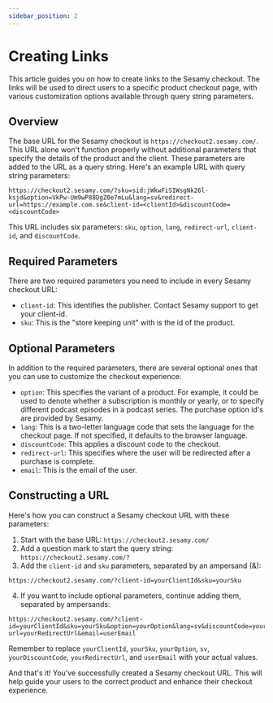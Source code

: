 ```yaml
---
sidebar_position: 2
---
```


# Creating Links

This article guides you on how to create links to the Sesamy checkout. The links will be used to direct users to a specific product checkout page, with various customization options available through query string parameters.

## Overview

The base URL for the Sesamy checkout is `https://checkout2.sesamy.com/`. This URL alone won't function properly without additional parameters that specify the details of the product and the client. These parameters are added to the URL as a query string. Here's an example URL with query string parameters:

```
https://checkout2.sesamy.com/?sku=sid:jWkwFiSIWsgNk26l-ksjd&option=VkPw-Um9wP88DgZ0e7mLu&lang=sv&redirect-url=https://example.com.se&client-id=<clientId>&discountCode=<discountCode>
```

This URL includes six parameters: `sku`, `option`, `lang`, `redirect-url`, `client-id`, and `discountCode`.

## Required Parameters

There are two required parameters you need to include in every Sesamy checkout URL:

- `client-id`: This identifies the publisher. Contact Sesamy support to get your client-id.
- `sku`: This is the "store keeping unit" with is the id of the product.

## Optional Parameters

In addition to the required parameters, there are several optional ones that you can use to customize the checkout experience:

- `option`: This specifies the variant of a product. For example, it could be used to denote whether a subscription is monthly or yearly, or to specify different podcast episodes in a podcast series. The purchase option id's are provided by Sesamy.
- `lang`: This is a two-letter language code that sets the language for the checkout page. If not specified, it defaults to the browser language.
- `discountCode`: This applies a discount code to the checkout.
- `redirect-url`: This specifies where the user will be redirected after a purchase is complete.
- `email`: This is the email of the user.

## Constructing a URL

Here's how you can construct a Sesamy checkout URL with these parameters:

1. Start with the base URL: `https://checkout2.sesamy.com/`
2. Add a question mark to start the query string: `https://checkout2.sesamy.com/?`
3. Add the `client-id` and `sku` parameters, separated by an ampersand (&):

```
https://checkout2.sesamy.com/?client-id=yourClientId&sku=yourSku
```

4. If you want to include optional parameters, continue adding them, separated by ampersands:

```
https://checkout2.sesamy.com/?client-id=yourClientId&sku=yourSku&option=yourOption&lang=sv&discountCode=yourDiscountCode&redirect-url=yourRedirectUrl&email=userEmail
```

Remember to replace `yourClientId`, `yourSku`, `yourOption`, `sv`, `yourDiscountCode`, `yourRedirectUrl`, and `userEmail` with your actual values.

And that's it! You've successfully created a Sesamy checkout URL. This will help guide your users to the correct product and enhance their checkout experience.
